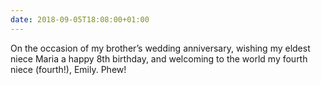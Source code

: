 ```yaml
---
date: 2018-09-05T18:08:00+01:00
---
```

On the occasion of my brother’s wedding anniversary, wishing my eldest niece Maria a happy 8th birthday, and welcoming to the world my fourth niece (fourth!), Emily. Phew!

